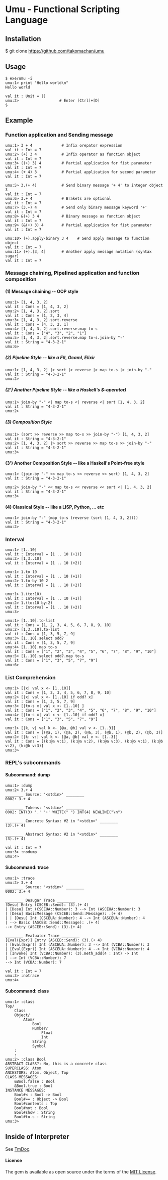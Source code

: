 # Umu - Functional Scripting Language

## Installation

$ git clone https://github.com/takomachan/umu



## Usage

```
$ exe/umu -i
umu:1> print "Hello world\n"
Hello world

val it : Unit = ()
umu:2>                  # Enter [Ctrl]+[D]
$
```



## Example

### Function application and Sending message

```
umu:1> 3 + 4             # Infix orepator expression
val it : Int = 7
umu:2> (+) 3 4           # Infix operator as function object
val it : Int = 7
umu:3> ((+) 3) 4         # Partial application for fist parameter
val it : Int = 7
umu:4> (+ 4) 3           # Partial application for second parameter
val it : Int = 7
```

```
umu:5> 3.(+ 4)           # Send binary message '+ 4' to integer object 3
val it : Int = 7
umu:6> 3.+ 4             # Brakets are optional
val it : Int = 7
umu:7> (3.+) 4           # Send only binary message keyword '+'
val it : Int = 7
umu:8> &(+) 3 4          # Binary message as function object
val it : Int = 7
umu:9> (&(+) 3) 4        # Partial application for fist parameter
val it : Int = 7
```

```
umu:10> (+).apply-binary 3 4    # Send apply message to function object
val it : Int = 7
umu:11> (+).[3, 4]       # Another apply message notation (syntax sugar)
val it : Int = 7
```


### Message chaining, Pipelined application and function composition

#### (1) Message chaining -- OOP style

```
umu:1> [1, 4, 3, 2]
val it : Cons = [1, 4, 3, 2]
umu:2> [1, 4, 3, 2].sort
val it : Cons = [1, 2, 3, 4]
umu:3> [1, 4, 3, 2].sort.reverse
val it : Cons = [4, 3, 2, 1]
umu:4> [1, 4, 3, 2].sort.reverse.map to-s
val it : Cons = ["4", "3", "2", "1"]
umu:5> [1, 4, 3, 2].sort.reverse.map to-s.join-by "-"
val it : String = "4-3-2-1"
umu:6>
```

##### (2) Pipeline Style -- like a F#, Ocaml, Elixir

```
umu:1> [1, 4, 3, 2] |> sort |> reverse |> map to-s |> join-by "-"
val it : String = "4-3-2-1"
umu:2>
```

##### (2') Another Pipeline Style -- like a Haskell's $-operator)

```
umu:1> join-by "-" <| map to-s <| reverse <| sort [1, 4, 3, 2]
val it : String = "4-3-2-1"
umu:2>
```

##### (3) Composition Style

```
umu:1> (sort >> reverse >> map to-s >> join-by "-") [1, 4, 3, 2]
val it : String = "4-3-2-1"
umu:2> [1, 4, 3, 2] |> sort >> reverse >> map to-s >> join-by "-"
val it : String = "4-3-2-1"
umu:3>
```

#### (3') Another Composition Style -- like a Haskell's Point-free style

```
umu:1> (join-by "-" << map to-s << reverse << sort) [1, 4, 3, 2]
val it : String = "4-3-2-1"
```

```
umu:2> join-by "-" << map to-s << reverse << sort <| [1, 4, 3, 2]
val it : String = "4-3-2-1"
umu:3>
```

#### (4) Classical Style -- like a LISP, Python, ... etc

```
umu:1> join-by "-" (map to-s (reverse (sort [1, 4, 3, 2])))
val it : String = "4-3-2-1"
umu:2>
```


### Interval


```
umu:1> [1..10]
val it : Interval = [1 .. 10 (+1)]
umu:2> [1,3..10]
val it : Interval = [1 .. 10 (+2)]
```

```
umu:1> 1.to 10
val it : Interval = [1 .. 10 (+1)]
umu:2> 1.to-by 10 2
val it : Interval = [1 .. 10 (+2)]
```

```
umu:1> 1.(to:10)
val it : Interval = [1 .. 10 (+1)]
umu:2> 1.(to:10 by:2)
val it : Interval = [1 .. 10 (+2)]
umu:3>
```

```
umu:1> [1..10].to-list
val it : Cons = [1, 2, 3, 4, 5, 6, 7, 8, 9, 10]
umu:2> [1,3..10].to-list
val it : Cons = [1, 3, 5, 7, 9]
umu:3> [1..10].select odd?
val it : Cons = [1, 3, 5, 7, 9]
umu:4> [1..10].map to-s
val it : Cons = ["1", "2", "3", "4", "5", "6", "7", "8", "9", "10"]
umu:5> [1..10].select odd?.map to-s
val it : Cons = ["1", "3", "5", "7", "9"]
umu:6>
```



### List Comprehension

```
umu:1> [|x| val x <- [1..10]]
val it : Cons = [1, 2, 3, 4, 5, 6, 7, 8, 9, 10]
umu:2> [|x| val x <- [1..10] if odd? x]
val it : Cons = [1, 3, 5, 7, 9]
umu:3> [|to-s x| val x <- [1..10] ]
val it : Cons = ["1", "2", "3", "4", "5", "6", "7", "8", "9", "10"]
umu:4> [|to-s x| val x <- [1..10] if odd? x]
val it : Cons = ["1", "3", "5", "7", "9"]
```

```
umu:1> [|k, v| val k <- [@a, @b] val v <- [1..3]]
val it : Cons = [(@a, 1), (@a, 2), (@a, 3), (@b, 1), (@b, 2), (@b, 3)]
umu:2> [|k: v:| val k <- [@a, @b] val v <- [1..3]]
val it : Cons = [(k:@a v:1), (k:@a v:2), (k:@a v:3), (k:@b v:1), (k:@b v:2), (k:@b v:3)]
umu:3>
```



### REPL's subcommands

#### Subcommand: dump

```
umu:1> :dump
umu:2> 3.+ 4
________ Source: '<stdin>' ________
0002: 3.+ 4

________ Tokens: '<stdin>' ________
0002: INT(3) '.' '+' WHITE(" ") INT(4) NEWLINE("\n")

________ Concrete Syntax: #2 in "<stdin>" ________
(3).(+ 4)

________ Abstract Syntax: #2 in "<stdin>" ________
(3).(+ 4)

val it : Int = 7
umu:3> :nodump
umu:4>
```

#### Subcommand: trace

```
umu:1> :trace
umu:2> 3.+ 4
________ Source: '<stdin>' ________
0002: 3.+ 4

________ Desugar Trace ________
[Desu] Entry (CSCEB::Send): (3).(+ 4)
| [Desu] Int (CSCEUA::Number): 3 --> Int (ASCEUA::Number): 3
| [Desu] BasicMessage (CSCEB::Send::Message): .(+ 4)
| | [Desu] Int (CSCEUA::Number): 4 --> Int (ASCEUA::Number): 4
| --> Basic (ASCEB::Send::Message): .(+ 4)
--> Entry (ASCEB::Send): (3).(+ 4)

________ Evaluator Trace ________
[Eval(Expr)] Entry (ASCEB::Send): (3).(+ 4)
| [Eval(Expr)] Int (ASCEUA::Number): 3 --> Int (VCBA::Number): 3
| [Eval(Expr)] Int (ASCEUA::Number): 4 --> Int (VCBA::Number): 4
| [Invoke] Int (VCBA::Number): (3).meth_add(4 : Int) -> Int
| --> Int (VCBA::Number): 7
--> Int (VCBA::Number): 7

val it : Int = 7
umu:3> :notrace
umu:4>
```

#### Subcommand: class

```
umu:1> :class
Top/
    Class
    Object/
        Atom/
            Bool
            Number/
                Float
                Int
            String
            Symbol
    :
    :
umu:2> :class Bool
ABSTRACT CLASS?: No, this is a concrete class
SUPERCLASS: Atom
ANCESTORS: Atom, Object, Top
CLASS MESSAGES:
    &Bool.false : Bool
    &Bool.true : Bool
INSTANCE MESSAGES:
    Bool#< : Bool -> Bool
    Bool#== : Object -> Bool
    Bool#contents : Top
    Bool#not : Bool
    Bool#show : String
    Bool#to-s : String
umu:3>
```



## Inside of Interpreter

See [TmDoc](http://xtmlab.com/umu/tmdoc/html/).



#### License

The gem is available as open source under the terms of
the [MIT License](https://opensource.org/licenses/MIT).
